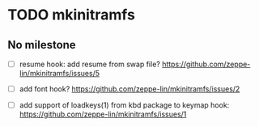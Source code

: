 TODO mkinitramfs
================


No milestone
------------
  - [ ] resume hook: add resume from swap file?
        https://github.com/zeppe-lin/mkinitramfs/issues/5

  - [ ] add font hook?
        https://github.com/zeppe-lin/mkinitramfs/issues/2

  - [ ] add support of loadkeys(1) from kbd package to keymap hook:
        https://github.com/zeppe-lin/mkinitramfs/issues/1
